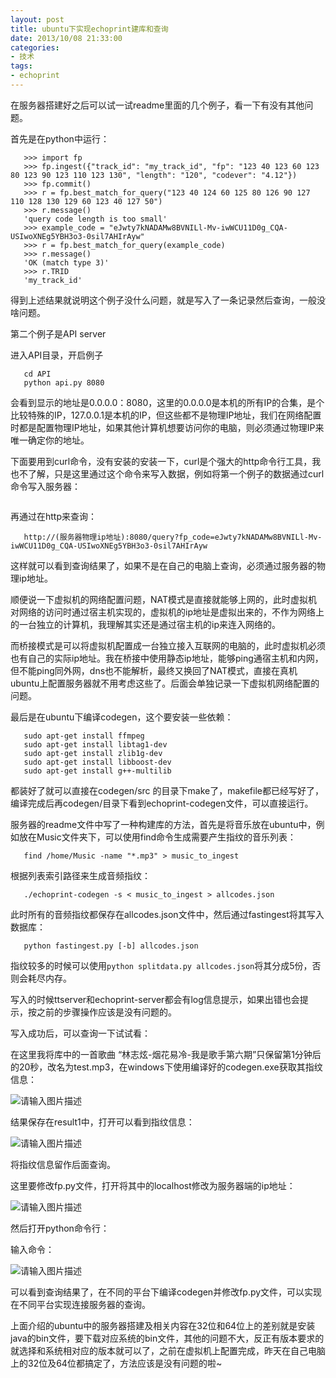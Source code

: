 ```yaml
---
layout: post
title: ubuntu下实现echoprint建库和查询
date: 2013/10/08 21:33:00
categories: 
- 技术
tags: 
- echoprint
---
```


在服务器搭建好之后可以试一试readme里面的几个例子，看一下有没有其他问题。 

首先是在python中运行：
```
   >>> import fp
   >>> fp.ingest({"track_id": "my_track_id", "fp": "123 40 123 60 123 80 123 90 123 110 123 130", "length": "120", "codever": "4.12"})
   >>> fp.commit()
   >>> r = fp.best_match_for_query("123 40 124 60 125 80 126 90 127 110 128 130 129 60 123 40 127 50")
   >>> r.message()
   'query code length is too small'
   >>> example_code = "eJwty7kNADAMw8BVNILl-Mv-iwWCU11D0g_CQA-USIwoXNEg5YBH3o3-0sil7AHIrAyw"
   >>> r = fp.best_match_for_query(example_code)
   >>> r.message()
   'OK (match type 3)'
   >>> r.TRID
   'my_track_id'
```

得到上述结果就说明这个例子没什么问题，就是写入了一条记录然后查询，一般没啥问题。

第二个例子是API server

进入API目录，开启例子
```
   cd API
   python api.py 8080
```

会看到显示的地址是0.0.0.0：8080，这里的0.0.0.0是本机的所有IP的合集，是个比较特殊的IP，127.0.0.1是本机的IP，但这些都不是物理IP地址，我们在网络配置时都是配置物理IP地址，如果其他计算机想要访问你的电脑，则必须通过物理IP来唯一确定你的地址。

下面要用到curl命令，没有安装的安装一下，curl是个强大的http命令行工具，我也不了解，只是这里通过这个命令来写入数据，例如将第一个例子的数据通过curl命令写入服务器：

```curl http://(服务器物理ip地址):8080/ingest -d "fp_code=eJwty7kNADAMw8BVNILl-Mv-iwWCU11D0g_CQA-USIwoXNEg5YBH3o3-0sil7AHIrAyw&track_id=thisone&length=300&codever=4.12"
```

再通过在http来查询：
```
   http://(服务器物理ip地址):8080/query?fp_code=eJwty7kNADAMw8BVNILl-Mv-iwWCU11D0g_CQA-USIwoXNEg5YBH3o3-0sil7AHIrAyw
```

这样就可以看到查询结果了，如果不是在自己的电脑上查询，必须通过服务器的物理ip地址。

顺便说一下虚拟机的网络配置问题，NAT模式是直接就能够上网的，此时虚拟机对网络的访问时通过宿主机实现的，虚拟机的ip地址是虚拟出来的，不作为网络上的一台独立的计算机，我理解其实还是通过宿主机的ip来连入网络的。

而桥接模式是可以将虚拟机配置成一台独立接入互联网的电脑的，此时虚拟机必须也有自己的实际ip地址。我在桥接中使用静态ip地址，能够ping通宿主机和内网，但不能ping同外网，dns也不能解析，最终又换回了NAT模式，直接在真机ubuntu上配置服务器就不用考虑这些了。后面会单独记录一下虚拟机网络配置的问题。

最后是在ubuntu下编译codegen，这个要安装一些依赖：
```
   sudo apt-get install ffmpeg
   sudo apt-get install libtag1-dev
   sudo apt-get install zlib1g-dev
   sudo apt-get install libboost-dev
   sudo apt-get install g++-multilib
```

都装好了就可以直接在codegen/src 的目录下make了，makefile都已经写好了，编译完成后再codegen/目录下看到echoprint-codegen文件，可以直接运行。

服务器的readme文件中写了一种构建库的方法，首先是将音乐放在ubuntu中，例如放在Music文件夹下，可以使用find命令生成需要产生指纹的音乐列表：
```
   find /home/Music -name "*.mp3" > music_to_ingest
```

根据列表索引路径来生成音频指纹：
```
   ./echoprint-codegen -s < music_to_ingest > allcodes.json
```

此时所有的音频指纹都保存在allcodes.json文件中，然后通过fastingest将其写入数据库：
```
   python fastingest.py [-b] allcodes.json
```

指纹较多的时候可以使用`python splitdata.py allcodes.json`将其分成5份，否则会耗尽内存。

写入的时候ttserver和echoprint-server都会有log信息提示，如果出错也会提示，按之前的步骤操作应该是没有问题的。

写入成功后，可以查询一下试试看：

在这里我将库中的一首歌曲 “林志炫-烟花易冷-我是歌手第六期”只保留第1分钟后的20秒，改名为test.mp3，在windows下使用编译好的codegen.exe获取其指纹信息：

![请输入图片描述][1]

结果保存在result1中，打开可以看到指纹信息：

![请输入图片描述][2]

将指纹信息留作后面查询。

这里要修改fp.py文件，打开将其中的localhost修改为服务器端的ip地址：

![请输入图片描述][3]

然后打开python命令行：

输入命令：

![请输入图片描述][4]

可以看到查询结果了，在不同的平台下编译codegen并修改fp.py文件，可以实现在不同平台实现连接服务器的查询。

上面介绍的ubuntu中的服务器搭建及相关内容在32位和64位上的差别就是安装java的bin文件，要下载对应系统的bin文件，其他的问题不大，反正有版本要求的就选择和系统相对应的版本就可以了，之前在虚拟机上配置完成，昨天在自己电脑上的32位及64位都搞定了，方法应该是没有问题的啦~

 [1]: http://s9.sinaimg.cn/mw690/7985987ftdca77e603ed8&690

 [2]: https://s15.sinaimg.cn/mw690/7985987ftdca781c11b5e&690

 [3]: https://s11.sinaimg.cn/mw690/7985987ftdca78934339a&690

 [4]: http://s8.sinaimg.cn/mw690/7985987ftdca78d04e497&690
